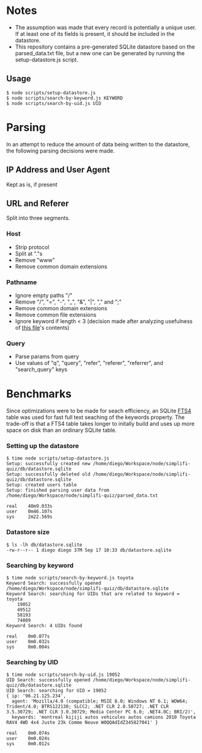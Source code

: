 # Notes
- The assumption was made that every record is potentially a unique user. If at least one of its fields is present, it should be included in the datastore. 
- This repository contains a pre-generated SQLite datastore based on the parsed_data.txt file, but a new one can be generated by running the setup-datastore.js script.

## Usage
    $ node scripts/setup-datastore.js
    $ node scripts/search-by-keyword.js KEYWORD
    $ node scripts/search-by-uid.js UID

# Parsing
In an attempt to reduce the amount of data being written to the datastore, the following parsing decisions were made.

## IP Address and User Agent
Kept as is, if present

## URL and Referer 
Split into three segments.

### Host
- Strip protocol
- Split at "."s
- Remove "www"
- Remove common domain extensions

### Pathname
- Ignore empty paths "/"
- Remove "/", "=", "-", "_", "&", "|", "," and ";"
- Remove common domain extensions
- Remove common file extensions
- Ignore keyword if length < 3 (decision made after analyzing usefulness of [this file](https://github.com/diegonetto/simplifi-quiz/blob/master/keywords-under-three-characters.txt)'s contents)

### Query
- Parse params from query
- Use values of "q", "query", "refer", "referer", "referrer", and "search_query" keys

# Benchmarks
Since optimizations were to be made for seach efficiency, an SQLite [FTS4](http://www.sqlite.org/fts3.html) table was used for fast full text seaching of the keywords property. The trade-off is that a FTS4 table takes longer to initally build and uses up more space on disk than an ordinary SQLite table.

### Setting up the datastore
    $ time node scripts/setup-datastore.js 
    Setup: successfully created new /home/diego/Workspace/node/simplifi-quiz/db/datastore.sqlite
    Setup: successfully deleted old /home/diego/Workspace/node/simplifi-quiz/db/datastore.sqlite
    Setup: created users table
    Setup: finished parsing user data from /home/diego/Workspace/node/simplifi-quiz/parsed_data.txt

    real	40m9.033s
    user	0m46.107s
    sys  	2m22.569s

### Datastore size
    $ ls -lh db/datastore.sqlite 
    -rw-r--r-- 1 diego diego 37M Sep 17 10:33 db/datastore.sqlite

### Searching by keyword
    $ time node scripts/search-by-keyword.js toyota
    Keyword Search: successfully opened /home/diego/Workspace/node/simplifi-quiz/db/datastore.sqlite
    Keyword Search: searching for UIDs that are related to keyword = toyota
		19052
		49512
		58193
		74089
    Keyword Search: 4 UIDs found

    real	0m0.077s
    user	0m0.032s
    sys  	0m0.004s

### Searching by UID
    $ time node scripts/search-by-uid.js 19052
    UID Search: successfully opened /home/diego/Workspace/node/simplifi-quiz/db/datastore.sqlite
    UID Search: searching for UID = 19052
    { ip: '96.21.125.234',
      agent: 'Mozilla/4.0 (compatible; MSIE 8.0; Windows NT 6.1; WOW64; Trident/4.0; BTRS122130; SLCC2; .NET CLR 2.0.50727; .NET CLR 3.5.30729; .NET CLR 3.0.30729; Media Center PC 6.0; .NET4.0C; BRI/2)',
      keywords: 'montreal kijiji autos vehicules autos camions 2010 Toyota RAV4 4WD 4x4 Juste 23k Comme Neuve W0QQAdIdZ345827041' }

    real	0m0.074s
    user	0m0.024s
    sys  	0m0.012s
